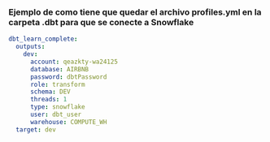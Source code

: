 
### Ejemplo de como tiene que quedar el archivo profiles.yml en la carpeta .dbt para que se conecte a Snowflake

```yml
dbt_learn_complete:
  outputs:
    dev:
      account: qeazkty-wa24125
      database: AIRBNB
      password: dbtPassword
      role: transform
      schema: DEV
      threads: 1
      type: snowflake
      user: dbt_user
      warehouse: COMPUTE_WH
  target: dev
```